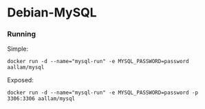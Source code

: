 # Debian-MySQL

### Running

Simple:

```shell
docker run -d --name="mysql-run" -e MYSQL_PASSWORD=password aallam/mysql
```

Exposed:

```shell
docker run -d --name="mysql-run" -e MYSQL_PASSWORD=password -p 3306:3306 aallam/mysql
```
